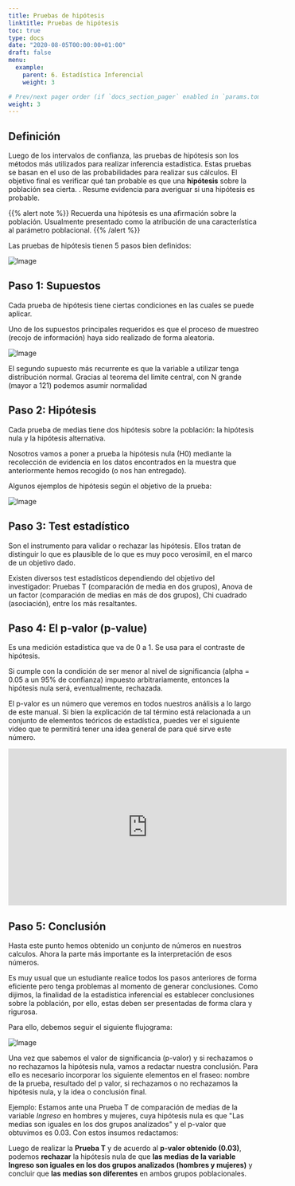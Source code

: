 ```yaml
---
title: Pruebas de hipótesis
linktitle: Pruebas de hipótesis
toc: true
type: docs
date: "2020-08-05T00:00:00+01:00"
draft: false
menu:
  example:
    parent: 6. Estadística Inferencial
    weight: 3

# Prev/next pager order (if `docs_section_pager` enabled in `params.toml`)
weight: 3
---
```


## Definición

Luego de los intervalos de confianza, las pruebas de hipótesis son los métodos más utilizados para realizar inferencia estadística. Estas pruebas se basan en el uso de las probabilidades para realizar sus cálculos. El objetivo final es verificar qué tan probable es que una **hipótesis** sobre la población sea cierta. . Resume evidencia para averiguar si una hipótesis es probable.

{{% alert note %}}
Recuerda una hipótesis es una afirmación sobre la población. Usualmente presentado como la atribución de una característica al parámetro poblacional. 
{{% /alert %}}

Las pruebas de hipótesis tienen 5 pasos bien definidos:

![Image](/cursos/6-3-1.jpg)

## Paso 1: Supuestos

Cada prueba de hipótesis tiene ciertas condiciones en las cuales se puede aplicar.

Uno de los supuestos principales requeridos es que el proceso de muestreo (recojo de información) haya sido realizado de forma aleatoria. 

![Image](/cursos/6-3-2.jpg)

El segundo supuesto más recurrente es que la variable a utilizar tenga distribución normal.  Gracias al teorema del límite central, con N grande (mayor a 121) podemos asumir normalidad

## Paso 2: Hipótesis

Cada prueba de medias tiene dos hipótesis sobre la población: la hipótesis nula y la hipótesis alternativa.

Nosotros vamos a poner a prueba la hipótesis nula (H0) mediante la recolección de evidencia en los datos encontrados en la muestra que anteriormente hemos recogido (o nos han entregado).

Algunos ejemplos de hipótesis según el objetivo de la prueba:

![Image](/cursos/6-3-3.jpg)

## Paso 3: Test estadístico

Son el instrumento para validar o rechazar las hipótesis. Ellos tratan de distinguir lo que es plausible de lo que es muy poco verosímil, en el marco de un objetivo dado.

Existen diversos test estadísticos dependiendo del objetivo del investigador: Pruebas T (comparación de media en dos grupos), Anova de un factor (comparación de medias en más de dos grupos), Chi cuadrado (asociación), entre los más resaltantes. 


## Paso 4: El p-valor (p-value)

Es una medición estadística que va de 0 a 1. Se usa para el contraste de hipótesis.

Si cumple con la condición de ser menor al nivel de significancia (alpha = 0.05 a un 95% de confianza) impuesto arbitrariamente, entonces la hipótesis nula será, eventualmente, rechazada.

El p-valor es un número que veremos en todos nuestros análisis a lo largo de este manual. Si bien la explicación de tal término está relacionada a un conjunto de elementos teóricos de estadística, puedes ver el siguiente video que te permitirá tener una idea general de para qué sirve este número. 

<iframe width="560" height="315" src="https://www.youtube.com/embed/ibmjzFv4K1Y" frameborder="0" allow="accelerometer; autoplay; encrypted-media; gyroscope; picture-in-picture" allowfullscreen></iframe>

## Paso 5: Conclusión

Hasta este punto hemos obtenido un conjunto de números en nuestros calculos. Ahora la parte más importante es la interpretación de esos números. 

Es muy usual que un estudiante realice todos los pasos anteriores de forma eficiente pero tenga problemas al momento de generar conclusiones. Como dijimos, la finalidad de la estadística inferencial es establecer conclusiones sobre la población, por ello, estas deben ser presentadas de forma clara y rigurosa. 

Para ello, debemos seguir el siguiente flujograma:

![Image](/cursos/6-3-4.jpg)

Una vez que sabemos el valor de significancia (p-valor) y si rechazamos o no rechazamos la hipótesis nula, vamos a redactar nuestra conclusión. Para ello es necesario incorporar los siguiente elementos en el fraseo: nombre de la prueba, resultado del p valor, si rechazamos o no rechazamos la hipótesis nula, y la idea o conclusión final. 

Ejemplo: Estamos ante una Prueba T de comparación de medias de la variable *Ingreso* en hombres y mujeres, cuya hipótesis nula es que "Las medias son iguales en los dos grupos analizados" y el p-valor que obtuvimos es 0.03. Con estos insumos redactamos:

Luego de realizar la **Prueba T** y de acuerdo al **p-valor obtenido (0.03)**, podemos **rechazar** la hipótesis nula de que **las medias de la variable Ingreso son iguales en los dos grupos analizados (hombres y mujeres)** y concluir que **las medias son diferentes** en ambos grupos poblacionales. 
